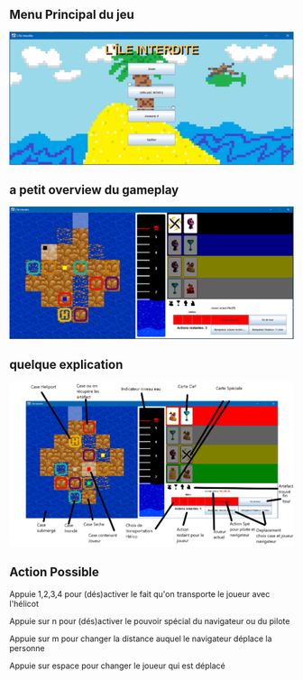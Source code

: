 

## Menu Principal du jeu
<p align="center">
  <img src="ImageReadme/MainMenuIleInterdite.PNG" width="700" title="Main Menu">
</p>


## a petit overview du gameplay
<p align="center">
    <img src="ImageReadme/GamePlayIleInterdite.PNG" width="700" title="Gameplay">
</p>

## quelque explication

<p align="center">
    <img src="ImageReadme/Gameplay explication.PNG" width="800" title="Gameplay">
</p>

## Action Possible

Appuie 1,2,3,4 pour (dés)activer le fait qu'on transporte le joueur avec l'hélicot

Appuie sur n pour (dés)activer le pouvoir spécial du navigateur ou du pilote

Appuie sur m pour changer la distance auquel le navigateur déplace la personne

Appuie sur espace pour changer le joueur qui est déplacé